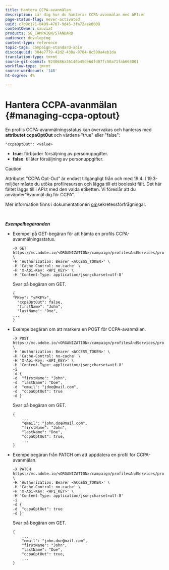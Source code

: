 ```yaml
---
title: Hantera CCPA-avanmälan
description: Lär dig hur du hanterar CCPA-avanmälan med API:er
page-status-flag: never-activated
uuid: c7b9c171-0409-4707-9d45-3fa72aee8008
contentOwner: sauviat
products: SG_CAMPAIGN/STANDARD
audience: developing
content-type: reference
topic-tags: campaign-standard-apis
discoiquuid: 304e7779-42d2-430a-9704-8c599a4eb1da
translation-type: tm+mt
source-git-commit: 9240686a36146b45de6dfd07fc50a71fab663001
workflow-type: tm+mt
source-wordcount: '148'
ht-degree: 4%

---
```



# Hantera CCPA-avanmälan {#managing-ccpa-optout}

En profils CCPA-avanmälningsstatus kan övervakas och hanteras med **attributet ccpaOptOut** och värdena &quot;true&quot; eller &quot;false&quot;:

`"ccpaOptOut": <value>`

* **true**:  förbjuder försäljning av personuppgifter.
* **false**: tillåter försäljning av personuppgifter.

>[!CAUTION]
>
>Attributet &quot;CCPA Opt-Out&quot; är endast tillgängligt från och med 19.4. I 19.3-miljöer måste du utöka profilresursen och lägga till ett booleskt fält. Det här fältet läggs till i API:t med den valda etiketten. Vi föreslår att du använder&quot;Avanmäl dig för CCPA&quot;.
>
>Mer information finns i dokumentationen [om](../../start/using/privacy-requests.md#sale-of-personal-information-ccpa)sekretessförfrågningar.

<br/>

***Exempelbegäranden***

* Exempel på GET-begäran för att hämta en profils CCPA-avanmälningsstatus.

   ```
   -X GET https://mc.adobe.io/<ORGANIZATION>/campaign/profilesAndServices/profile/<PKEY> \
   -H 'Authorization: Bearer <ACCESS_TOKEN>' \
   -H 'Cache-Control: no-cache' \
   -H 'X-Api-Key: <API_KEY>' \
   -H 'Content-Type: application/json;charset=utf-8'
   ```

   Svar på begäran om GET.

   ```
   {
   "PKey": "<PKEY>",
     "ccpaOptOut": false,
     "firstName": "John",
     "lastName": "Doe",
   ...
   }
   ```

* Exempelbegäran om att markera en POST för CCPA-avanmälan.

   ```
   -X POST https://mc.adobe.io/<ORGANIZATION>/campaign/profilesAndServices/profile/ \
   -H 'Authorization: Bearer <ACCESS_TOKEN>' \
   -H 'Cache-Control: no-cache' \
   -H 'X-Api-Key: <API_KEY>' \
   -H 'Content-Type: application/json;charset=utf-8'
   -i
   -d {
   -d  "firstName": "John",
   -d  "lastName": "Doe",
   -d  "email": "jdoe@mail.com",
   -d  "ccpaOptOut": true
   -d }'
   ```

   Svar på begäran om GET.

   ```
   {
       ...
       "email": "john.doe@mail.com",
       "firstName": "John",
       "lastName": "Doe",
       "ccpaOptOut": true,
       ...
   }
   ```

* Exempelbegäran från PATCH om att uppdatera en profil för CCPA-avanmälan.

   ```
   -X PATCH https://mc.adobe.io/<ORGANIZATION>/campaign/profilesAndServices/profile/<PKEY> \
   -H 'Authorization: Bearer <ACCESS_TOKEN>' \
   -H 'Cache-Control: no-cache' \
   -H 'X-Api-Key: <API_KEY>' \
   -H 'Content-Type: application/json;charset=utf-8'
   -i
   -d {
   -d  "ccpaOptOut": true
   -d }'
   ```

   Svar på begäran om GET.

   ```
   {
       ...
       "email": "john.doe@mail.com",
       "firstName": "John",
       "lastName": "Doe",
       "ccpaOptOut": true,
       ...
   }
   ```
